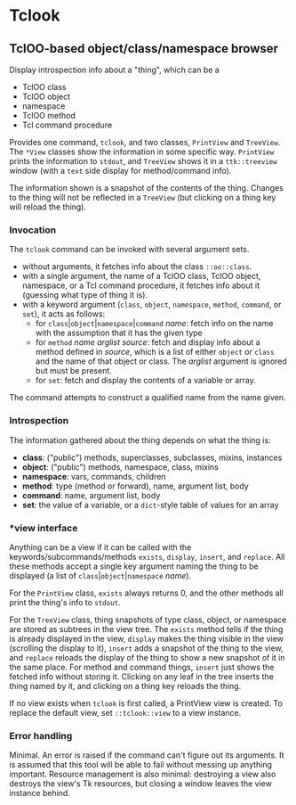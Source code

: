 
# Tclook

## TclOO-based object/class/namespace browser

Display introspection info about a "thing", which can be a

* TclOO class
* TclOO object
* namespace
* TclOO method
* Tcl command procedure

Provides one command, `tclook`, and two classes, `PrintView` and `TreeView`. The `*View` classes show the information in some specific way. `PrintView` prints the information to `stdout`, and `TreeView` shows it in a `ttk::treeview` window (with a `text` side display for method/command info).

The information shown is a snapshot of the contents of the thing. Changes to the thing will not be reflected in a `TreeView` (but clicking on a thing key will reload the thing).

### Invocation

The `tclook` command can be invoked with several argument sets.

* without arguments, it fetches info about the class `::oo::class`.
* with a single argument, the name of a TclOO class, TclOO object, namespace, or a Tcl command procedure, it fetches info about it (guessing what type of thing it is).
* with a keyword argument (`class`, `object`, `namespace`, `method`, `command`, or `set`), it acts as follows:
    * for `class`|`object`|`namespace`|`command` *name*: fetch info on the name with the assumption that it has the given type
    * for `method` *name* *arglist* *source*: fetch and display info about a method defined in *source*, which is a list of either `object` or `class` and the name of that object or class. The *arglist* argument is ignored but must be present.
    * for `set`: fetch and display the contents of a variable or array.

The command attempts to construct a qualified name from the name given.

### Introspection

The information gathered about the thing depends on what the thing is:

 * **class**: ("public") methods, superclasses, subclasses, mixins, instances
 * **object**: ("public") methods, namespace, class, mixins
 * **namespace**: vars, commands, children
 * **method**: type (method or forward), name, argument list, body
 * **command**: name, argument list, body
 * **set**: the value of a variable, or a `dict`-style table of values for an array

### \*view interface

Anything can be a view if it can be called with the keywords/subcommands/methods `exists`, `display`, `insert`, and `replace`. All these methods accept a single key argument naming the thing to be displayed (a list of `class`|`object`|`namespace` *name*).

For the `PrintView` class, `exists` always returns 0, and the other methods all print the thing's info to `stdout`. 

For the `TreeView` class, thing snapshots of type class, object, or namespace are stored as subtrees in the view tree. The `exists` method tells if the thing is already displayed in the view, `display` makes the thing visible in the view (scrolling the display to it), `insert` adds a snapshot of the thing to the view, and `replace` reloads the display of the thing to show a new snapshot of it in the same place. For method and command things, `insert` just shows the fetched info without storing it. Clicking on any leaf in the tree inserts the thing named by it, and clicking on a thing key reloads the thing.

If no view exists when `tclook` is first called, a PrintView view is created. To replace the default view, set `::tclook::view` to a view instance.

### Error handling

Minimal. An error is raised if the command can't figure out its arguments. It is assumed that this tool will be able to fail without messing up anything important. Resource management is also minimal: destroying a view also destroys the view's Tk resources, but closing a window leaves the view instance behind.
